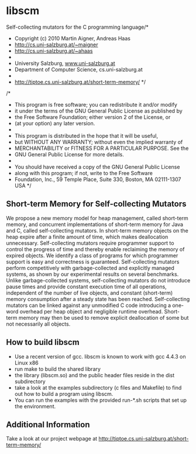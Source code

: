 libscm
======

Self-collecting mutators for the C programming language/*
 * Copyright (c) 2010 Martin Aigner, Andreas Haas
 * http://cs.uni-salzburg.at/~maigner
 * http://cs.uni-salzburg.at/~ahaas
 *
 * University Salzburg, www.uni-salzburg.at
 * Department of Computer Science, cs.uni-salzburg.at
 *
 * http://tiptoe.cs.uni-salzburg.at/short-term-memory/
 */

/*
 *  This program is free software; you can redistribute it and/or modify
 *  it under the terms of the GNU General Public License as published by
 *  the Free Software Foundation; either version 2 of the License, or
 *  (at your option) any later version.
 *
 *  This program is distributed in the hope that it will be useful,
 *  but WITHOUT ANY WARRANTY; without even the implied warranty of
 *  MERCHANTABILITY or FITNESS FOR A PARTICULAR PURPOSE.  See the
 *  GNU General Public License for more details.
 *
 *  You should have received a copy of the GNU General Public License
 *  along with this program; if not, write to the Free Software
 *  Foundation, Inc., 59 Temple Place, Suite 330, Boston, MA  02111-1307  USA
 */


Short-term Memory for Self-collecting Mutators
-----------------------------------------------
We propose a new memory model for heap management, called short-term
memory, and concurrent implementations of short-term memory for Java
and C, called self-collecting mutators.  In short-term memory objects
on the heap expire after a finite amount of time, which makes
deallocation unnecessary.  Self-collecting mutators require programmer
support to control the progress of time and thereby enable reclaiming
the memory of expired objects.  We identify a class of programs for
which programmer support is easy and correctness is guaranteed.
Self-collecting mutators perform competitively with garbage-collected
and explicitly managed systems, as shown by our experimental results
on several benchmarks.  Unlike garbage-collected systems,
self-collecting mutators do not introduce pause times and provide
constant execution time of all operations, independent of the number
of live objects, and constant (short-term) memory consumption after a
steady state has been reached.  Self-collecting mutators can be linked
against any unmodified C code introducing a one-word overhead per heap
object and negligible runtime overhead.  Short-term memory may then be
used to remove explicit deallocation of some but not necessarily all
objects.


How to build libscm
--------------------
* Use a recent version of gcc. libscm is known to work with gcc 4.4.3
  on Linux x86
* run make to build the shared library
* the library (libscm.so) and the public header files reside in the dist 
  subdirectory
* take a look at the examples subdirectory (c files and Makefile)
  to find out how to build a program using libscm.
* You can run the examples with the provided run-*.sh scripts that set up the
  environment.


Additional Information
-----------------------
Take a look at our project webpage at
http://tiptoe.cs.uni-salzburg.at/short-term-memory/
